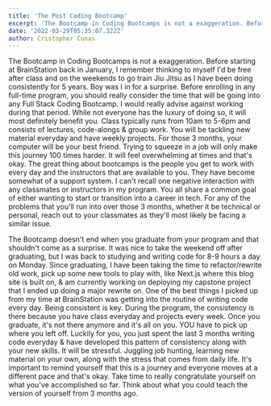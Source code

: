 ```yaml
---
title: 'The Post Coding Bootcamp'
excerpt: 'The Bootcamp in Coding Bootcamps is not a exaggeration. Before starting at BrainStation back in January, I remember thinking to myself Id be free after class.'
date: '2022-03-29T05:35:07.322Z'
author: Cristopher Cunas
---
```


The Bootcamp in Coding Bootcamps is not a exaggeration. Before starting at BrainStation back in January, I remember thinking to myself I'd be free after class and on the weekends to go train Jiu Jitsu as I have been doing consistently for 5 years. Boy was I in for a surprise. Before enrolling in any full-time program, you should really consider the time that will be going into any Full Stack Coding Bootcamp. I would really advise against working during that period. While not everyone has the luxury of doing so, it will most definitely benefit you. Class typically runs from 10am to 5-6pm and consists of lectures, code-alongs & group work. You will be tackling new material everyday and have weekly projects. For those 3 months, your computer will be your best friend. Trying to squeeze in a job will only make this journey 100 times harder. It will feel overwhelming at times and that's okay. The great thing about bootcamps is the people you get to work with every day and the instructors that are available to you. They have become somewhat of a support system. I can't recall one negative interaction with any classmates or instructors in my program. You all share a common goal of either wanting to start or transition into a career in tech. For any of the problems that you'll run into over those 3 months, whether it be technical or personal, reach out to your classmates as they'll most likely be facing a similar issue.

The Bootcamp doesn't end when you graduate from your program and that shouldn't come as a surprise. It was nice to take the weekend off after graduating, but I was back to studying and writing code for 8-9 hours a day on Monday. Since graduating, I have been taking the time to refactor/rewrite old work, pick up some new tools to play with, like Next.js where this blog site is built on, & am currently working on deploying my capstone project that I ended up doing a major rewrite on. One of the best things I picked up from my time at BrainStation was getting into the routine of writing code every day. Being consistent is key. During the program, the consistency is there because you have class everyday and projects every week. Once you graduate, it's not there anymore and it's all on you. YOU have to pick up where you left off. Luckily for you, you just spent the last 3 months writing code everyday & have developed this pattern of consistency along with your new skills. It will be stressful. Juggling job hunting, learning new material on your own, along with the stress that comes from daily life. It's important to remind yourself that this is a journey and everyone moves at a different pace and that's okay. Take time to really congratulate yourself on what you've accomplished so far. Think about what you could teach the version of yourself from 3 months ago.   
